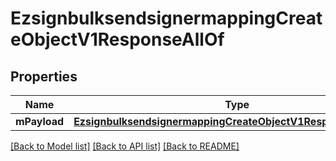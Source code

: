 # EzsignbulksendsignermappingCreateObjectV1ResponseAllOf

## Properties
Name | Type | Description | Notes
------------ | ------------- | ------------- | -------------
**mPayload** | [**EzsignbulksendsignermappingCreateObjectV1ResponseMPayload**](EzsignbulksendsignermappingCreateObjectV1ResponseMPayload.md) |  | 

[[Back to Model list]](../README.md#documentation-for-models) [[Back to API list]](../README.md#documentation-for-api-endpoints) [[Back to README]](../README.md)



